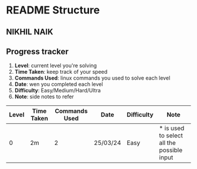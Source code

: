 # README Structure

## NIKHIL NAIK

## Progress tracker

1. **Level**: current level you're solving
2. **Time Taken**: keep track of your speed
3. **Commands Used**: linux commands you used to solve each level
4. **Date**: wen you completed each level
5. **Difficulty**: Easy/Medium/Hard/Ultra
6. **Note**: side notes to refer

| Level | Time Taken | Commands Used | Date     | Difficulty | Note                                        |
| ----- | ---------- | ------------- | -------- | ---------- | ------------------------------------------- |
| 0     | 2m         | 2             | 25/03/24 | Easy       | \* is used to select all the possible input |
